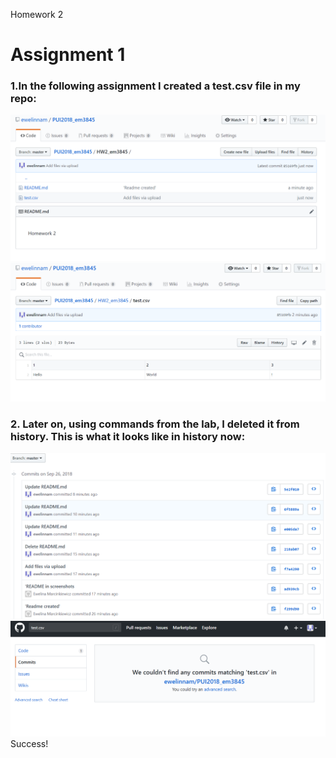 Homework 2
# Assignment 1
### 1.In the following assignment I created a test.csv file in my repo:
![alt text](screenshots/1_1puiHW2.png)
![alt_text](screenshots/1_2puiHW2.png)
### 2. Later on, using commands from the lab, I deleted it from history. This is what it looks like in history now:
![alt text](screenshots/1_3puiHW2.png)
![alt_text](screenshots/1_4puiHW2.png)
Success!
